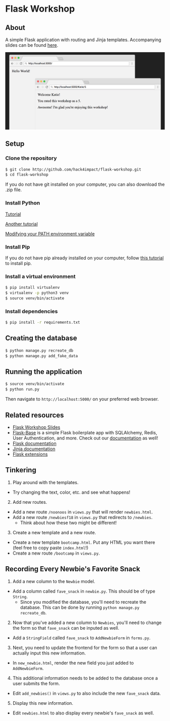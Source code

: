 # Flask Workshop

## About
A simple Flask application with routing and Jinja templates. Accompanying slides can be found [here](https://docs.google.com/presentation/d/1dbVouOH3zPJ6qISXl_Wzu1y4d9quf17YDtIX9eNoMMg/edit#slide=id.g32b928dd89_0_0).

![Demo](/images/demo.png)

## Setup
### Clone the repository
```sh
$ git clone http://github.com/hack4impact/flask-workshop.git
$ cd flask-workshop
```
If you do not have git installed on your computer, you can also download the .zip file.

### Install Python
[Tutorial](http://docs.python-guide.org/en/latest/starting/installation/)

[Another tutorial](https://edu.google.com/openonline/course-builder/docs/1.10/set-up-course-builder/check-for-python.html)

[Modifying your PATH environment variable](https://www.java.com/en/download/help/path.xml)

### Install Pip
If you do not have pip already installed on your computer, follow [this tutorial](https://pip.pypa.io/en/stable/installing/) to install pip.

### Install a virtual environment
```sh
$ pip install virtualenv
$ virtualenv -p python3 venv
$ source venv/bin/activate
```

### Install dependencies
```sh
$ pip install -r requirements.txt
```

## Creating the database
```sh
$ python manage.py recreate_db
$ python manage.py add_fake_data
```

## Running the application
```sh
$ source venv/bin/activate
$ python run.py
```
Then navigate to `http://localhost:5000/` on your preferred web browser.

## Related resources
* [Flask Workshop Slides](https://docs.google.com/presentation/d/1dbVouOH3zPJ6qISXl_Wzu1y4d9quf17YDtIX9eNoMMg/edit#slide=id.g32b928dd89_0_0)
* [Flask-Base](http://github.com/hack4impact/flask-base) is a simple Flask boilerplate app with SQLAlchemy, Redis, User Authentication, and more. Check out our [documentation](http://hack4impact.github.io/flask-base) as well!
* [Flask documentation](http://flask.pocoo.org/)
* [Jinja documentation](http://jinja.pocoo.org/)
* [Flask extensions](http://flask.pocoo.org/extensions/)

## Tinkering
1. Play around with the templates.
  * Try changing the text, color, etc. and see what happens!
2. Add new routes.
  * Add a new route `/noonoos` in `views.py` that will render `newbies.html`.
  * Add a new route `/newbiesf18` in `views.py` that redirects to `/newbies`.
    * Think about how these two might be different!
3. Create a new template and a new route.
  * Create a new template `bootcamp.html`. Put any HTML you want there (feel free to copy paste `index.html`!)
  * Create a new route `/bootcamp` in `views.py`.

## Recording Every Newbie's Favorite Snack
1. Add a new column to the `Newbie` model.
  * Add a column called `fave_snack` in `newbie.py`. This should be of type `String`.
    * Since you modified the database, you'll need to recreate the database. This can be done by running `python manage.py recreate_db`.
2. Now that you've added a new column to `Newbies`, you'll need to change the form so that `fave_snack` can be inputed as well.
  * Add a `StringField` called `fave_snack` to `AddNewbieForm` in `forms.py`.
3. Next, you need to update the frontend for the form so that a user can actually input this new information.
  * In `new_newbie.html`, render the new field you just added to `AddNewbieForm`.
4. This additional information needs to be added to the database once a user submits the form.
  * Edit `add_newbies()` in `views.py` to also include the new `fave_snack` data.
5. Display this new information.
  * Edit `newbies.html` to also display every newbie's `fave_snack` as well.
